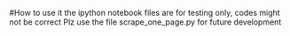#How to use it
the ipython notebook files are for testing only, codes might not be correct
Plz use the file scrape_one_page.py for future development 
